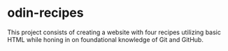 # odin-recipes
This project consists of creating a website with four recipes utilizing basic HTML while honing in on foundational knowledge of Git and GitHub.